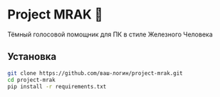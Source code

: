 # Project MRAK 🦇
Тёмный голосовой помощник для ПК в стиле Железного Человека

## Установка
```bash
git clone https://github.com/ваш-логин/project-mrak.git
cd project-mrak
pip install -r requirements.txt
